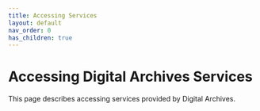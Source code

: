 ```yaml
---
title: Accessing Services
layout: default
nav_order: 0
has_children: true
---
```


# Accessing Digital Archives Services
This page describes accessing services provided by Digital Archives. 
